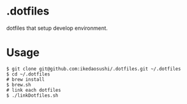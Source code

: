# .dotfiles

dotfiles that setup develop environment.

# Usage 

```
$ git clone git@github.com:ikedaosushi/.dotfiles.git ~/.dotfiles
$ cd ~/.dotfiles
# brew install
$ brew.sh
# link each dotfiles
$ ./linkDotfiles.sh
```